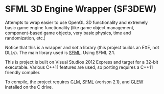 SFML 3D Engine Wrapper (SF3DEW)
======

Attempts to wrap easier to use OpenGL 3D functionality and extremely basic game engine functionality (like game object management, component-based game objects, very basic physics, time and randomization, etc.)

Notice that this is a wrapper and *not* a library (this project builds an EXE, not DLLs). The main library used is [SFML](https://github.com/LaurentGomila/SFML). Using SFML 2.1.

This is project is built on Visual Studios 2012 Express and target for a 32-bit executable. Various C++11 features are used, so porting requires a C++11 friendly compiler.

To compile, the project requires [GLM](http://glm.g-truc.net/0.9.5/index.html), [SFML](http://www.sfml-dev.org/) (verison 2.1), and [GLEW](http://glew.sourceforge.net/) installed on the C drive. 

